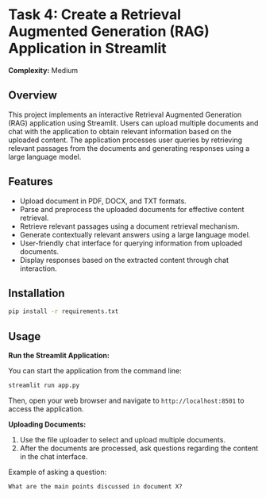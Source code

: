# Task 4: Create a Retrieval Augmented Generation (RAG) Application in Streamlit

**Complexity:** Medium

## Overview

This project implements an interactive Retrieval Augmented Generation (RAG) application using Streamlit. Users can upload multiple documents and chat with the application to obtain relevant information based on the uploaded content. The application processes user queries by retrieving relevant passages from the documents and generating responses using a large language model.

## Features

- Upload document in PDF, DOCX, and TXT formats.
- Parse and preprocess the uploaded documents for effective content retrieval.
- Retrieve relevant passages using a document retrieval mechanism.
- Generate contextually relevant answers using a large language model.
- User-friendly chat interface for querying information from uploaded documents.
- Display responses based on the extracted content through chat interaction.

## Installation

```bash
pip install -r requirements.txt
```

## Usage

**Run the Streamlit Application:**

You can start the application from the command line:

```bash
streamlit run app.py
```

Then, open your web browser and navigate to `http://localhost:8501` to access the application.

**Uploading Documents:**

1. Use the file uploader to select and upload multiple documents.
2. After the documents are processed, ask questions regarding the content in the chat interface.

Example of asking a question:
```text
What are the main points discussed in document X?
```